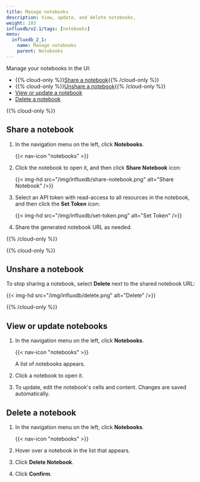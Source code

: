 ```yaml
---
title: Manage notebooks
description: View, update, and delete notebooks.
weight: 103
influxdb/v2.1/tags: [notebooks]
menu:
  influxdb_2_1:
    name: Manage notebooks
    parent: Notebooks
---
```


Manage your notebooks in the UI:

- {{% cloud-only %}}[Share a notebook](#share-a-notebook){{% /cloud-only %}}
- {{% cloud-only %}}[Unshare a notebook](#unshare-a-notebook){{% /cloud-only %}}
- [View or update a notebook](#view-or-update-notebooks)
- [Delete a notebook](#delete-a-notebook)

{{% cloud-only %}}

## Share a notebook

1. In the navigation menu on the left, click **Notebooks**.

    {{< nav-icon "notebooks" >}}
2. Click the notebook to open it, and then click **Share Notebook** icon:

      {{< img-hd src="/img/influxdb/share-notebook.png" alt="Share Notebook" />}}

3. Select an API token with read-access to all resources in the notebook, and then click the **Set Token** icon:

     {{< img-hd src="/img/influxdb/set-token.png" alt="Set Token" />}}

4. Share the generated notebook URL as needed.

{{% /cloud-only %}}


{{% cloud-only %}}

## Unshare a notebook

To stop sharing a notebook, select **Delete** next to the shared notebook URL:

{{< img-hd src="/img/influxdb/delete.png" alt="Delete" />}}

{{% /cloud-only %}}

## View or update notebooks

1. In the navigation menu on the left, click **Notebooks**.

    {{< nav-icon "notebooks" >}}

    A list of notebooks appears.
2. Click a notebook to open it.
3. To update, edit the notebook's cells and content. Changes are saved automatically.

## Delete a notebook

1. In the navigation menu on the left, click **Notebooks**.

    {{< nav-icon "notebooks" >}}
2. Hover over a notebook in the list that appears.
3. Click **Delete Notebook**.
4. Click **Confirm**.
